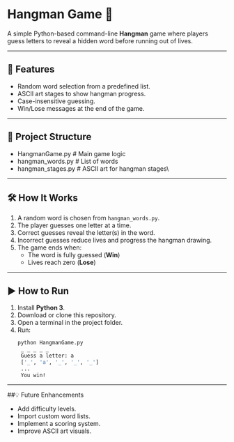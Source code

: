 # Hangman Game 🎯

A simple Python-based command-line **Hangman** game where players guess letters to reveal a hidden word before running out of lives.

---

## 📌 Features
- Random word selection from a predefined list.
- ASCII art stages to show hangman progress.
- Case-insensitive guessing.
- Win/Lose messages at the end of the game.

---

## 📂 Project Structure
- HangmanGame.py # Main game logic
- hangman_words.py # List of words
- hangman_stages.py # ASCII art for hangman stages\

  
---

## 🛠 How It Works
1. A random word is chosen from `hangman_words.py`.
2. The player guesses one letter at a time.
3. Correct guesses reveal the letter(s) in the word.
4. Incorrect guesses reduce lives and progress the hangman drawing.
5. The game ends when:
   - The word is fully guessed (**Win**)
   - Lives reach zero (**Lose**)

---

## ▶️ How to Run
1. Install **Python 3**.
2. Download or clone this repository.
3. Open a terminal in the project folder.
4. Run:
   ```bash
   python HangmanGame.py
    _ _ _ _ _
    Guess a letter: a
    ['_', 'a', '_', '_', '_']
    ...
    You win!
---

##💡 Future Enhancements
- Add difficulty levels.
- Import custom word lists.
- Implement a scoring system.
- Improve ASCII art visuals.

